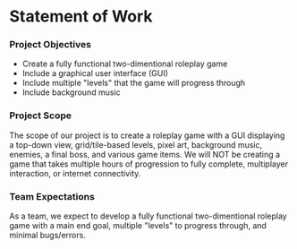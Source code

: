 # Statement of Work
### Project Objectives
- Create a fully functional two-dimentional roleplay game
- Include a graphical user interface (GUI)
- Include multiple "levels" that the game will progress through
- Include background music

### Project Scope
The scope of our project is to create a roleplay game with a GUI displaying a top-down view, grid/tile-based levels, pixel art, background music, enemies, a final boss, and various game items. We will NOT be creating a game that takes multiple hours of progression to fully complete, multiplayer interaction, or internet connectivity.

### Team Expectations
As a team, we expect to develop a fully functional two-dimentional roleplay game with a main end goal, multiple "levels" to progress through, and minimal bugs/errors.
